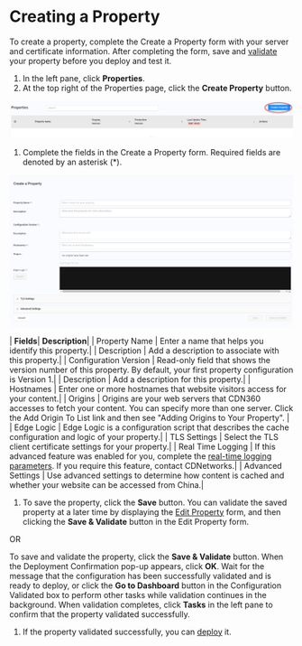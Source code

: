 # Creating a Property

To create a property, complete the Create a Property form with your server and certificate information. After completing the form, save and [validate](<Validating Properties.htm>) your property before you deploy and test it.

1. In the left pane, click **Properties**.
2. At the top right of the Properties page, click the **Create Property** button. 

![null](<../Resources/Images/Create Property.png>)

1. Complete the fields in the Create a Property form. Required fields are denoted by an asterisk (\*).

![null](<../Resources/Images/Create a Property.png>)

| **Fields**| **Description**|
| Property Name | Enter a name that helps you identify this property.|
| Description | Add a description to associate with this property.|
| Configuration Version | Read-only field that shows the version number of this property. By default, your first property configuration is Version 1.|
| Description | Add a description for this property.|
| Hostnames | Enter one or more hostnames that website visitors access for your content.|
| Origins | Origins are your web servers that CDN360 accesses to fetch your content. You can specify more than one server. Click the Add Origin To List link and then see "Adding Origins to Your Property". |
| Edge Logic | Edge Logic is a configuration script that describes the cache configuration and logic of your property.|
| TLS Settings | Select the TLS client certificate settings for your property.|
| Real Time Logging | If this advanced feature was enabled for you, complete the [real-time logging parameters](<Real Time Logging.htm>). If you require this feature, contact CDNetworks.|
| Advanced Settings | Use advanced settings to determine how content is cached and whether your website can be accessed from China.|

1. To save the property, click the **Save** button. You can validate the saved property at a later time by displaying the [Edit Property](<Editing Properties.htm>) form, and then clicking the **Save & Validate** button in the Edit Property form.<br>

OR

To save and validate the property, click the **Save & Validate** button. When the Deployment Confirmation pop-up appears, click **OK**. Wait for the message that the configuration has been successfully validated and is ready to deploy, or click the **Go to Dashboard** button in the Configuration Validated box to perform other tasks while validation continues in the background. When validation completes, click **Tasks** in the left pane to confirm that the property validated successfully.

1. If the property validated successfully, you can [deploy](<Deploying Your Property.htm>) it.

